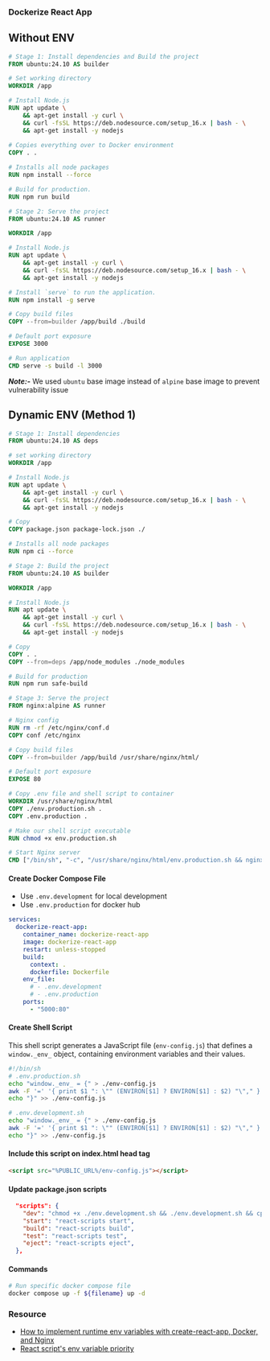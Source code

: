 ### Dockerize React App
## Without ENV
```Dockerfile
# Stage 1: Install dependencies and Build the project
FROM ubuntu:24.10 AS builder

# Set working directory
WORKDIR /app

# Install Node.js
RUN apt update \
    && apt-get install -y curl \
    && curl -fsSL https://deb.nodesource.com/setup_16.x | bash - \
    && apt-get install -y nodejs
    
# Copies everything over to Docker environment
COPY . .

# Installs all node packages
RUN npm install --force

# Build for production.
RUN npm run build

# Stage 2: Serve the project
FROM ubuntu:24.10 AS runner

WORKDIR /app

# Install Node.js
RUN apt update \
    && apt-get install -y curl \
    && curl -fsSL https://deb.nodesource.com/setup_16.x | bash - \
    && apt-get install -y nodejs

# Install `serve` to run the application.
RUN npm install -g serve

# Copy build files
COPY --from=builder /app/build ./build

# Default port exposure
EXPOSE 3000

# Run application
CMD serve -s build -l 3000
```
***Note:-*** We used `ubuntu` base image instead of `alpine` base image to prevent vulnerability issue

## Dynamic ENV (Method 1)
```Dockerfile
# Stage 1: Install dependencies
FROM ubuntu:24.10 AS deps

# set working directory
WORKDIR /app

# Install Node.js
RUN apt update \
    && apt-get install -y curl \
    && curl -fsSL https://deb.nodesource.com/setup_16.x | bash - \
    && apt-get install -y nodejs

# Copy
COPY package.json package-lock.json ./

# Installs all node packages
RUN npm ci --force

# Stage 2: Build the project
FROM ubuntu:24.10 AS builder

WORKDIR /app

# Install Node.js
RUN apt update \
    && apt-get install -y curl \
    && curl -fsSL https://deb.nodesource.com/setup_16.x | bash - \
    && apt-get install -y nodejs

# Copy
COPY . .
COPY --from=deps /app/node_modules ./node_modules

# Build for production
RUN npm run safe-build

# Stage 3: Serve the project
FROM nginx:alpine AS runner

# Nginx config
RUN rm -rf /etc/nginx/conf.d
COPY conf /etc/nginx

# Copy build files
COPY --from=builder /app/build /usr/share/nginx/html/

# Default port exposure
EXPOSE 80

# Copy .env file and shell script to container
WORKDIR /usr/share/nginx/html
COPY ./env.production.sh .
COPY .env.production .

# Make our shell script executable
RUN chmod +x env.production.sh

# Start Nginx server
CMD ["/bin/sh", "-c", "/usr/share/nginx/html/env.production.sh && nginx -g \"daemon off;\""]
```

#### Create Docker Compose File
- Use `.env.development` for local development
- Use `.env.production` for docker hub
```yaml
services:
  dockerize-react-app:
    container_name: dockerize-react-app
    image: dockerize-react-app
    restart: unless-stopped
    build:
      context: .
      dockerfile: Dockerfile
    env_file:
      # - .env.development
      # - .env.production
    ports:
      - "5000:80"
```
#### Create Shell Script
This shell script generates a JavaScript file (`env-config.js`) that defines a `window._env_` object, containing environment variables and their values. 
```sh
#!/bin/sh
# .env.production.sh
echo "window._env_ = {" > ./env-config.js
awk -F '=' '{ print $1 ": \"" (ENVIRON[$1] ? ENVIRON[$1] : $2) "\"," }' ./.env.production >> ./env-config.js
echo "}" >> ./env-config.js
```

```sh
# .env.development.sh
echo "window._env_ = {" > ./env-config.js
awk -F '=' '{ print $1 ": \"" (ENVIRON[$1] ? ENVIRON[$1] : $2) "\"," }' ./.env.development >> ./env-config.js
echo "}" >> ./env-config.js
```
#### Include this script on index.html head tag
```html
<script src="%PUBLIC_URL%/env-config.js"></script>
```

#### Update package.json scripts
```json
  "scripts": {
    "dev": "chmod +x ./env.development.sh && ./env.development.sh && cp env-config.js ./public/ && react-scripts start",
    "start": "react-scripts start",
    "build": "react-scripts build",
    "test": "react-scripts test",
    "eject": "react-scripts eject",
  },
```

#### Commands
```sh
# Run specific docker compose file
docker compose up -f ${filename} up -d
```

### Resource
- [How to implement runtime env variables with create-react-app, Docker, and Nginx](https://medium.com/free-code-camp/how-to-implement-runtime-environment-variables-with-create-react-app-docker-and-nginx-7f9d42a91d70)
- [React script's env variable priority](https://gist.github.com/csandman/f17d2c9f19b396328cec4254b9a77995)